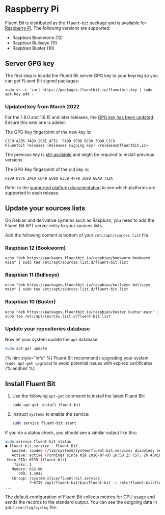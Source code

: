 # Raspberry Pi

Fluent Bit is distributed as the `fluent-bit` package and is available for [Raspberry Pi](https://www.raspberrypi.com/software/operating-systems/). The
following versions are supported:

- Raspbian Bookworm (12)
- Raspbian Bullseye (11)
- Raspbian Buster (10)

## Server GPG key

The first step is to add the Fluent Bit server GPG key to your keyring so you can get FLuent Bit signed packages:

```shell
sudo sh -c 'curl https://packages.fluentbit.io/fluentbit.key | sudo apt-key add - '
```

### Updated key from March 2022

For the 1.9.0 and 1.8.15 and later releases, the [GPG key has been updated](https://packages.fluentbit.io/fluentbit.key). Ensure this new one is added.

The GPG Key fingerprint of the new key is:

```text
C3C0 A285 34B9 293E AF51  FABD 9F9D DC08 3888 C1CD
Fluentbit releases (Releases signing key) <releases@fluentbit.io>
```

The previous key is [still available](https://packages.fluentbit.io/fluentbit-legacy.key) and might be required to install previous versions.

The GPG Key fingerprint of the old key is:

```text
F209 D876 2A60 CD49 E680 633B 4FF8 368B 6EA0 722A
```

Refer to the [supported platform documentation](./../supported-platforms.md) to see which platforms are supported in each release.

## Update your sources lists

On Debian and derivative systems such as Raspbian, you need to add the Fluent Bit APT server entry to your sources lists.

Add the following content at bottom of your `/etc/apt/sources.list` file.

### Raspbian 12 (Bookworm)

```text
echo "deb https://packages.fluentbit.io/raspbian/bookworm bookworm main" | sudo tee /etc/apt/sources.list.d/fluent-bit.list
```

### Raspbian 11 (Bullseye)

```text
echo "deb https://packages.fluentbit.io/raspbian/bullseye bullseye main" | sudo tee /etc/apt/sources.list.d/fluent-bit.list
```

### Raspbian 10 (Buster)

```text
echo "deb https://packages.fluentbit.io/raspbian/buster buster main" | sudo tee /etc/apt/sources.list.d/fluent-bit.list
```

### Update your repositories database

Now let your system update the `apt` database:

```bash
sudo apt-get update
```

{% hint style="info" %}
Fluent Bit recommends upgrading your system (`sudo apt-get upgrade`) to avoid
potential issues with expired certificates.
{% endhint %}

## Install Fluent Bit

1. Use the following `apt-get` command to install the latest Fluent Bit:

   ```shell
   sudo apt-get install fluent-bit
   ```

1. Instruct `systemd` to enable the service:

   ```bash
   sudo service fluent-bit start
   ```

If you do a status check, you should see a similar output like this:

```bash
sudo service fluent-bit status
● fluent-bit.service - Fluent Bit
   Loaded: loaded (/lib/systemd/system/fluent-bit.service; disabled; vendor preset: enabled)
   Active: active (running) since mié 2016-07-06 16:58:25 CST; 2h 45min ago
 Main PID: 6739 (fluent-bit)
    Tasks: 1
   Memory: 656.0K
      CPU: 1.393s
   CGroup: /system.slice/fluent-bit.service
           └─6739 /opt/fluent-bit/bin/fluent-bit -c /etc/fluent-bit/fluent-bit.conf
...
```

The default configuration of Fluent Bit collects metrics for CPU usage and
sends the records to the standard output. You can see the outgoing data in your
`/var/log/syslog` file.
